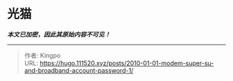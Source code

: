 # 光猫

***本文已加密，因此其原始内容不可见！***

---

> 作者: Kingpo  
> URL: https://hugo.111520.xyz/posts/2010-01-01-modem-super-su-and-broadband-account-password-1/  

